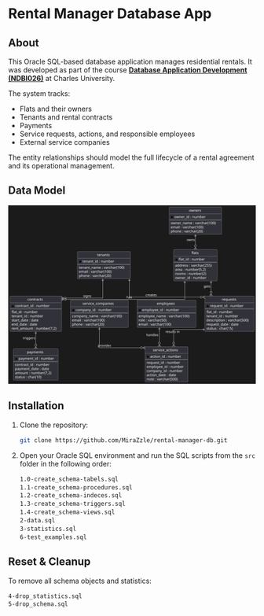 # Rental Manager Database App

## About

This Oracle SQL-based database application manages residential rentals.
It was developed as part of the course [**Database Application Development (NDBI026)**](https://is.cuni.cz/studium/predmety/index.php?do=predmet&kod=NDBI026) at Charles University.

The system tracks:

- Flats and their owners
- Tenants and rental contracts
- Payments
- Service requests, actions, and responsible employees
- External service companies

The entity relationships should model the full lifecycle of a rental agreement and its operational management.

## Data Model

![alt](./docs/td.svg)

## Installation

1. Clone the repository:

   ```bash
   git clone https://github.com/MiraZzle/rental-manager-db.git
   ```

2. Open your Oracle SQL environment and run the SQL scripts from the `src` folder in the following order:

   ```bash
   1.0-create_schema-tabels.sql
   1.1-create_schema-procedures.sql
   1.2-create_schema-indeces.sql
   1.3-create_schema-triggers.sql
   1.4-create_schema-views.sql
   2-data.sql
   3-statistics.sql
   6-test_examples.sql
   ```

## Reset & Cleanup

To remove all schema objects and statistics:

```bash
4-drop_statistics.sql
5-drop_schema.sql
```
